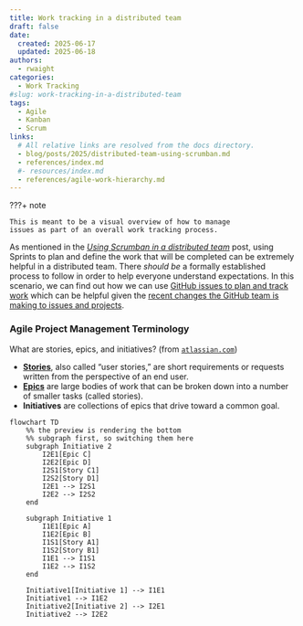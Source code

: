 ```yaml
---
title: Work tracking in a distributed team
draft: false
date:
  created: 2025-06-17
  updated: 2025-06-18
authors:
  - rwaight
categories:
  - Work Tracking
#slug: work-tracking-in-a-distributed-team
tags:
  - Agile
  - Kanban
  - Scrum
links:
  # All relative links are resolved from the docs directory.
  - blog/posts/2025/distributed-team-using-scrumban.md
  - references/index.md
  #- resources/index.md
  - references/agile-work-hierarchy.md
---
```



???+ note

    This is meant to be a visual overview of how to manage 
    issues as part of an overall work tracking process.


<!--- ## Work Tracking --->

As mentioned in the [_Using Scrumban in a distributed team_](./distributed-team-using-scrumban.md) post, using Sprints to plan and define the work that will be completed can be extremely helpful in a distributed team. 
There _should be_ a formally established process to follow in order to help everyone understand expectations. 
In this scenario, we can find out how we can use [GitHub issues to plan and track work][01] which can be helpful given the [recent changes the GitHub team is making to issues and projects][02].

<!--- 
References for later:

- https://www.atlassian.com/agile/scrum/sprint-planning
- https://www.atlassian.com/software/jira/templates/sprint-backlog
- https://www.atlassian.com/agile/project-management/workflow
- https://www.atlassian.com/agile/project-management/epics-stories-themes
- https://medium.com/agile-adapt/how-to-plan-your-agile-projects-with-epics-and-milestones-d80287ca730e

--->

### Agile Project Management Terminology

<!--- from https://www.atlassian.com/agile/project-management/epics-stories-themes --->

What are stories, epics, and initiatives? (from [`atlassian.com`][11])

- [**Stories**][12], also called “user stories,” are short requirements or requests written from the perspective of an end user.
- [**Epics**][13] are large bodies of work that can be broken down into a number of smaller tasks (called stories).
- **Initiatives** are collections of epics that drive toward a common goal.

<!--- A visual overview of how we manage issues as part of our overall work tracking process. --->

```mermaid
flowchart TD
    %% the preview is rendering the bottom
    %% subgraph first, so switching them here
    subgraph Initiative 2
        I2E1[Epic C]
        I2E2[Epic D]
        I2S1[Story C1]
        I2S2[Story D1]
        I2E1 --> I2S1
        I2E2 --> I2S2
    end

    subgraph Initiative 1
        I1E1[Epic A]
        I1E2[Epic B]
        I1S1[Story A1]
        I1S2[Story B1]
        I1E1 --> I1S1
        I1E2 --> I1S2
    end

    Initiative1[Initiative 1] --> I1E1
    Initiative1 --> I1E2
    Initiative2[Initiative 2] --> I2E1
    Initiative2 --> I2E2
```


<!--- ## End --->

[01]: https://docs.github.com/en/issues/tracking-your-work-with-issues/configuring-issues/planning-and-tracking-work-for-your-team-or-project
[02]: https://github.blog/changelog/2025-04-09-evolving-github-issues-and-projects/
[11]: <https://www.atlassian.com/agile/project-management/epics-stories-themes> "Stories, epics, and initiatives"
[12]: https://www.atlassian.com/agile/project-management/user-stories
[13]: https://www.atlassian.com/agile/project-management/epics
[90]: https://www.atlassian.com/agile/project-management/workflow
[91]: https://www.atlassian.com/software/jira/templates/sprint-backlog
[92]: https://medium.com/agile-adapt/how-to-plan-your-agile-projects-with-epics-and-milestones-d80287ca730e


<!--- [999]: https://asana.com/resources/what-is-scrum --->
